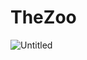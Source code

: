 # TheZoo
![Untitled](https://user-images.githubusercontent.com/61678573/184666583-94c8998e-d53d-46d8-88a4-39f9592908a8.svg)
